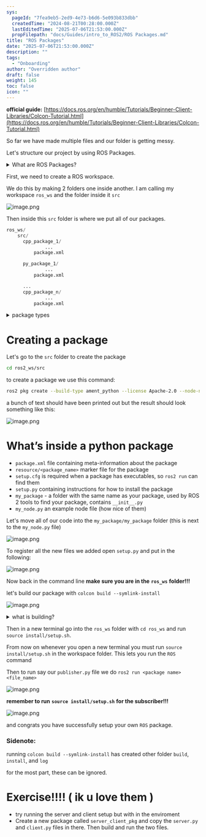 ```yaml
---
sys:
  pageId: "7fea9eb5-2ed9-4e73-b6d6-5e093b833dbb"
  createdTime: "2024-08-21T00:28:00.000Z"
  lastEditedTime: "2025-07-06T21:53:00.000Z"
  propFilepath: "docs/Guides/intro_to_ROS2/ROS Packages.md"
title: "ROS Packages"
date: "2025-07-06T21:53:00.000Z"
description: ""
tags:
  - "Onboarding"
author: "Overridden author"
draft: false
weight: 145
toc: false
icon: ""
---
```


**official guide:** [https://docs.ros.org/en/humble/Tutorials/Beginner-Client-Libraries/Colcon-Tutorial.html](https://docs.ros.org/en/humble/Tutorials/Beginner-Client-Libraries/Colcon-Tutorial.html)

So far we have made multiple files and our folder is getting messy.

Let's structure our project by using ROS Packages.

<details>
      <summary>What are ROS Packages?</summary>
      ROS Packages are, as the name implies, packages of code that are highly sharable between ROS developers.
  </details>

First, we need to create a ROS workspace.

We do this by making 2 folders one inside another. I am calling my workspace `ros_ws` and the folder inside it `src`

![image.png](https://prod-files-secure.s3.us-west-2.amazonaws.com/d518164a-d88e-44d1-a4ee-3adb3bd8bce0/70706947-fd18-4537-a67b-e12946812d31/image.png?X-Amz-Algorithm=AWS4-HMAC-SHA256&X-Amz-Content-Sha256=UNSIGNED-PAYLOAD&X-Amz-Credential=ASIAZI2LB4667FRSWOF4%2F20250717%2Fus-west-2%2Fs3%2Faws4_request&X-Amz-Date=20250717T051606Z&X-Amz-Expires=3600&X-Amz-Security-Token=IQoJb3JpZ2luX2VjEFQaCXVzLXdlc3QtMiJHMEUCIQDcZfzdyN9lCd4GKZLXuClEMPwuxeqIYn%2BSR0TrCzlZewIgJqgoJD3L2umImJuCa47M6ueUvExeppVW3%2FDEg3D0OW8q%2FwMIbRAAGgw2Mzc0MjMxODM4MDUiDMrlhfMFR4rybW2XHyrcA2%2F7nSx5Putu%2Fb8de1b6A2RjnWruZl73w9M88i96OtABy1a00jZFiBuKDJad%2FJ%2B0W5ZF1iHBv9cSckHX%2BAETtF5VdklDhUNljHfcUP5PwVEHLSXlNNNBHuol6H5EF1oceONi%2BKG9d0GniUb5Eq6NpWg2Uf1fD5189MwSD7%2B9%2BIjTJKGTiTB6DUnUPsrwCEOBYdRfsxjuTQs6pF3x0MhkKkJPHEGqEVx0I%2FPXfZkbgG26lCPR3C6BcmPzBeLGYLlQWr4ZDo9tNdzFl7%2Fo0kWvH8ALGHP9e7papNZqvHYqbn1mjasCordM1d0dDVQOegBCXpoxVhynivbhHnCrGS3BSllh2kpmXVoQJxte58dsUq9uuknS7Zr8Bl%2BhXd4RPEDADUNQOV409PylWizIEsWcXUXA6hXULSO67OoOHZgYgZsUcDnoeb59B9LNaPTtw9UGL096i02FgJ2Y%2FG6INP0XEX1cDnqva%2FadXjH%2FIv03FvUjxv73SRmZDNqJYVCcC1FHKkia%2BB4%2BXGJV3IwBs28S9XFGNHkac0oy%2FMzPWg0IcaRzKwR1FX9dGkSnEpS9%2BmwEzrP%2Blq1VLoqmyMddB6lg75uZxVIcwaDLvvLaGC5ChwxHqSDLgoPCSNqWHHNGMP%2Ft4cMGOqUBTAZrBr04UgC6vbgHr2JRwHLhVJNrviYJKhWOz5jYyaHfWk1l7lVQQHvL2GZ4NB%2BWC9%2BRFAiDSkrNL%2B%2BSLHIFVho7aHOtb0xSdIgiP3yaf%2BGEIJBYbOGKMUxx3wiSKYcmWVlJqP%2FliaNZMUH%2BBInYB5M1aCvNkO6dNYHxTx0RuZqO8PMN%2FOf4uv9%2BBeQsZGVd0uwcIU1ToNOUCLi1ty28vpqZexJf&X-Amz-Signature=514e4ec09ce6dd2391cc71c2bf7bd62875785777b347f2f3c09014b8d6f9431a&X-Amz-SignedHeaders=host&x-amz-checksum-mode=ENABLED&x-id=GetObject)

Then inside this `src` folder is where we put all of our packages.

```python
ros_ws/
    src/
      cpp_package_1/
		      ...
          package.xml

      py_package_1/
		      ...
          package.xml

      ...
      cpp_package_n/
		      ...
          package.xml

```

<details>

<summary>package types</summary>

packages can be either `C++` or python.

the intern file structure is different for each but for this guide we will stick to creating python packages

</details>

# Creating a package

Let's go to the `src` folder to create the package

```bash
cd ros2_ws/src
```

to create a package we use this command:

```bash
ros2 pkg create --build-type ament_python --license Apache-2.0 --node-name my_node my_package
```

a bunch of text should have been printed out but the result should look something like this:

![image.png](https://prod-files-secure.s3.us-west-2.amazonaws.com/d518164a-d88e-44d1-a4ee-3adb3bd8bce0/e6cf1e3f-8512-4a3e-b131-079f800bf3e8/image.png?X-Amz-Algorithm=AWS4-HMAC-SHA256&X-Amz-Content-Sha256=UNSIGNED-PAYLOAD&X-Amz-Credential=ASIAZI2LB4667FRSWOF4%2F20250717%2Fus-west-2%2Fs3%2Faws4_request&X-Amz-Date=20250717T051606Z&X-Amz-Expires=3600&X-Amz-Security-Token=IQoJb3JpZ2luX2VjEFQaCXVzLXdlc3QtMiJHMEUCIQDcZfzdyN9lCd4GKZLXuClEMPwuxeqIYn%2BSR0TrCzlZewIgJqgoJD3L2umImJuCa47M6ueUvExeppVW3%2FDEg3D0OW8q%2FwMIbRAAGgw2Mzc0MjMxODM4MDUiDMrlhfMFR4rybW2XHyrcA2%2F7nSx5Putu%2Fb8de1b6A2RjnWruZl73w9M88i96OtABy1a00jZFiBuKDJad%2FJ%2B0W5ZF1iHBv9cSckHX%2BAETtF5VdklDhUNljHfcUP5PwVEHLSXlNNNBHuol6H5EF1oceONi%2BKG9d0GniUb5Eq6NpWg2Uf1fD5189MwSD7%2B9%2BIjTJKGTiTB6DUnUPsrwCEOBYdRfsxjuTQs6pF3x0MhkKkJPHEGqEVx0I%2FPXfZkbgG26lCPR3C6BcmPzBeLGYLlQWr4ZDo9tNdzFl7%2Fo0kWvH8ALGHP9e7papNZqvHYqbn1mjasCordM1d0dDVQOegBCXpoxVhynivbhHnCrGS3BSllh2kpmXVoQJxte58dsUq9uuknS7Zr8Bl%2BhXd4RPEDADUNQOV409PylWizIEsWcXUXA6hXULSO67OoOHZgYgZsUcDnoeb59B9LNaPTtw9UGL096i02FgJ2Y%2FG6INP0XEX1cDnqva%2FadXjH%2FIv03FvUjxv73SRmZDNqJYVCcC1FHKkia%2BB4%2BXGJV3IwBs28S9XFGNHkac0oy%2FMzPWg0IcaRzKwR1FX9dGkSnEpS9%2BmwEzrP%2Blq1VLoqmyMddB6lg75uZxVIcwaDLvvLaGC5ChwxHqSDLgoPCSNqWHHNGMP%2Ft4cMGOqUBTAZrBr04UgC6vbgHr2JRwHLhVJNrviYJKhWOz5jYyaHfWk1l7lVQQHvL2GZ4NB%2BWC9%2BRFAiDSkrNL%2B%2BSLHIFVho7aHOtb0xSdIgiP3yaf%2BGEIJBYbOGKMUxx3wiSKYcmWVlJqP%2FliaNZMUH%2BBInYB5M1aCvNkO6dNYHxTx0RuZqO8PMN%2FOf4uv9%2BBeQsZGVd0uwcIU1ToNOUCLi1ty28vpqZexJf&X-Amz-Signature=159ce6eb3e4ee734e1fa7c4bdc77a39484ce1c085464dd61add5a6c21e119650&X-Amz-SignedHeaders=host&x-amz-checksum-mode=ENABLED&x-id=GetObject)

# What’s inside a python package

- `package.xml` file containing meta-information about the package
- `resource/<package_name>` marker file for the package
- `setup.cfg` is required when a package has executables, so `ros2 run` can find them
- `setup.py` containing instructions for how to install the package
- `my_package` - a folder with the same name as your package, used by ROS 2 tools to find your package, contains `__init__.py`
- `my_node.py` an example node file (how nice of them)

Let's move all of our code into the `my_package/my_package` folder (this is next to the `my_node.py` file)

![image.png](https://prod-files-secure.s3.us-west-2.amazonaws.com/d518164a-d88e-44d1-a4ee-3adb3bd8bce0/9ce58f11-0da9-4d3e-b86d-506a9685d378/image.png?X-Amz-Algorithm=AWS4-HMAC-SHA256&X-Amz-Content-Sha256=UNSIGNED-PAYLOAD&X-Amz-Credential=ASIAZI2LB4667FRSWOF4%2F20250717%2Fus-west-2%2Fs3%2Faws4_request&X-Amz-Date=20250717T051606Z&X-Amz-Expires=3600&X-Amz-Security-Token=IQoJb3JpZ2luX2VjEFQaCXVzLXdlc3QtMiJHMEUCIQDcZfzdyN9lCd4GKZLXuClEMPwuxeqIYn%2BSR0TrCzlZewIgJqgoJD3L2umImJuCa47M6ueUvExeppVW3%2FDEg3D0OW8q%2FwMIbRAAGgw2Mzc0MjMxODM4MDUiDMrlhfMFR4rybW2XHyrcA2%2F7nSx5Putu%2Fb8de1b6A2RjnWruZl73w9M88i96OtABy1a00jZFiBuKDJad%2FJ%2B0W5ZF1iHBv9cSckHX%2BAETtF5VdklDhUNljHfcUP5PwVEHLSXlNNNBHuol6H5EF1oceONi%2BKG9d0GniUb5Eq6NpWg2Uf1fD5189MwSD7%2B9%2BIjTJKGTiTB6DUnUPsrwCEOBYdRfsxjuTQs6pF3x0MhkKkJPHEGqEVx0I%2FPXfZkbgG26lCPR3C6BcmPzBeLGYLlQWr4ZDo9tNdzFl7%2Fo0kWvH8ALGHP9e7papNZqvHYqbn1mjasCordM1d0dDVQOegBCXpoxVhynivbhHnCrGS3BSllh2kpmXVoQJxte58dsUq9uuknS7Zr8Bl%2BhXd4RPEDADUNQOV409PylWizIEsWcXUXA6hXULSO67OoOHZgYgZsUcDnoeb59B9LNaPTtw9UGL096i02FgJ2Y%2FG6INP0XEX1cDnqva%2FadXjH%2FIv03FvUjxv73SRmZDNqJYVCcC1FHKkia%2BB4%2BXGJV3IwBs28S9XFGNHkac0oy%2FMzPWg0IcaRzKwR1FX9dGkSnEpS9%2BmwEzrP%2Blq1VLoqmyMddB6lg75uZxVIcwaDLvvLaGC5ChwxHqSDLgoPCSNqWHHNGMP%2Ft4cMGOqUBTAZrBr04UgC6vbgHr2JRwHLhVJNrviYJKhWOz5jYyaHfWk1l7lVQQHvL2GZ4NB%2BWC9%2BRFAiDSkrNL%2B%2BSLHIFVho7aHOtb0xSdIgiP3yaf%2BGEIJBYbOGKMUxx3wiSKYcmWVlJqP%2FliaNZMUH%2BBInYB5M1aCvNkO6dNYHxTx0RuZqO8PMN%2FOf4uv9%2BBeQsZGVd0uwcIU1ToNOUCLi1ty28vpqZexJf&X-Amz-Signature=6f2c9228e0dc388678bb22865d43cd174a76925f96d7f041a103838c65c71dc6&X-Amz-SignedHeaders=host&x-amz-checksum-mode=ENABLED&x-id=GetObject)

To register all the new files we added open `setup.py` and put in the following:

![image.png](https://prod-files-secure.s3.us-west-2.amazonaws.com/d518164a-d88e-44d1-a4ee-3adb3bd8bce0/1cd7c262-4cae-4496-9d75-c178537d24a2/image.png?X-Amz-Algorithm=AWS4-HMAC-SHA256&X-Amz-Content-Sha256=UNSIGNED-PAYLOAD&X-Amz-Credential=ASIAZI2LB4667FRSWOF4%2F20250717%2Fus-west-2%2Fs3%2Faws4_request&X-Amz-Date=20250717T051606Z&X-Amz-Expires=3600&X-Amz-Security-Token=IQoJb3JpZ2luX2VjEFQaCXVzLXdlc3QtMiJHMEUCIQDcZfzdyN9lCd4GKZLXuClEMPwuxeqIYn%2BSR0TrCzlZewIgJqgoJD3L2umImJuCa47M6ueUvExeppVW3%2FDEg3D0OW8q%2FwMIbRAAGgw2Mzc0MjMxODM4MDUiDMrlhfMFR4rybW2XHyrcA2%2F7nSx5Putu%2Fb8de1b6A2RjnWruZl73w9M88i96OtABy1a00jZFiBuKDJad%2FJ%2B0W5ZF1iHBv9cSckHX%2BAETtF5VdklDhUNljHfcUP5PwVEHLSXlNNNBHuol6H5EF1oceONi%2BKG9d0GniUb5Eq6NpWg2Uf1fD5189MwSD7%2B9%2BIjTJKGTiTB6DUnUPsrwCEOBYdRfsxjuTQs6pF3x0MhkKkJPHEGqEVx0I%2FPXfZkbgG26lCPR3C6BcmPzBeLGYLlQWr4ZDo9tNdzFl7%2Fo0kWvH8ALGHP9e7papNZqvHYqbn1mjasCordM1d0dDVQOegBCXpoxVhynivbhHnCrGS3BSllh2kpmXVoQJxte58dsUq9uuknS7Zr8Bl%2BhXd4RPEDADUNQOV409PylWizIEsWcXUXA6hXULSO67OoOHZgYgZsUcDnoeb59B9LNaPTtw9UGL096i02FgJ2Y%2FG6INP0XEX1cDnqva%2FadXjH%2FIv03FvUjxv73SRmZDNqJYVCcC1FHKkia%2BB4%2BXGJV3IwBs28S9XFGNHkac0oy%2FMzPWg0IcaRzKwR1FX9dGkSnEpS9%2BmwEzrP%2Blq1VLoqmyMddB6lg75uZxVIcwaDLvvLaGC5ChwxHqSDLgoPCSNqWHHNGMP%2Ft4cMGOqUBTAZrBr04UgC6vbgHr2JRwHLhVJNrviYJKhWOz5jYyaHfWk1l7lVQQHvL2GZ4NB%2BWC9%2BRFAiDSkrNL%2B%2BSLHIFVho7aHOtb0xSdIgiP3yaf%2BGEIJBYbOGKMUxx3wiSKYcmWVlJqP%2FliaNZMUH%2BBInYB5M1aCvNkO6dNYHxTx0RuZqO8PMN%2FOf4uv9%2BBeQsZGVd0uwcIU1ToNOUCLi1ty28vpqZexJf&X-Amz-Signature=c47d09279f1b90943bf712c4a103e44c314cbf376952cb2c1c79ecbee0a2fb41&X-Amz-SignedHeaders=host&x-amz-checksum-mode=ENABLED&x-id=GetObject)

Now back in the command line **make sure you are in the** **`ros_ws`** **folder!!!**

let's build our package with `colcon build --symlink-install`

![image.png](https://prod-files-secure.s3.us-west-2.amazonaws.com/d518164a-d88e-44d1-a4ee-3adb3bd8bce0/2f2a0d27-b173-48fd-b189-5f5c0ce65619/image.png?X-Amz-Algorithm=AWS4-HMAC-SHA256&X-Amz-Content-Sha256=UNSIGNED-PAYLOAD&X-Amz-Credential=ASIAZI2LB4667FRSWOF4%2F20250717%2Fus-west-2%2Fs3%2Faws4_request&X-Amz-Date=20250717T051606Z&X-Amz-Expires=3600&X-Amz-Security-Token=IQoJb3JpZ2luX2VjEFQaCXVzLXdlc3QtMiJHMEUCIQDcZfzdyN9lCd4GKZLXuClEMPwuxeqIYn%2BSR0TrCzlZewIgJqgoJD3L2umImJuCa47M6ueUvExeppVW3%2FDEg3D0OW8q%2FwMIbRAAGgw2Mzc0MjMxODM4MDUiDMrlhfMFR4rybW2XHyrcA2%2F7nSx5Putu%2Fb8de1b6A2RjnWruZl73w9M88i96OtABy1a00jZFiBuKDJad%2FJ%2B0W5ZF1iHBv9cSckHX%2BAETtF5VdklDhUNljHfcUP5PwVEHLSXlNNNBHuol6H5EF1oceONi%2BKG9d0GniUb5Eq6NpWg2Uf1fD5189MwSD7%2B9%2BIjTJKGTiTB6DUnUPsrwCEOBYdRfsxjuTQs6pF3x0MhkKkJPHEGqEVx0I%2FPXfZkbgG26lCPR3C6BcmPzBeLGYLlQWr4ZDo9tNdzFl7%2Fo0kWvH8ALGHP9e7papNZqvHYqbn1mjasCordM1d0dDVQOegBCXpoxVhynivbhHnCrGS3BSllh2kpmXVoQJxte58dsUq9uuknS7Zr8Bl%2BhXd4RPEDADUNQOV409PylWizIEsWcXUXA6hXULSO67OoOHZgYgZsUcDnoeb59B9LNaPTtw9UGL096i02FgJ2Y%2FG6INP0XEX1cDnqva%2FadXjH%2FIv03FvUjxv73SRmZDNqJYVCcC1FHKkia%2BB4%2BXGJV3IwBs28S9XFGNHkac0oy%2FMzPWg0IcaRzKwR1FX9dGkSnEpS9%2BmwEzrP%2Blq1VLoqmyMddB6lg75uZxVIcwaDLvvLaGC5ChwxHqSDLgoPCSNqWHHNGMP%2Ft4cMGOqUBTAZrBr04UgC6vbgHr2JRwHLhVJNrviYJKhWOz5jYyaHfWk1l7lVQQHvL2GZ4NB%2BWC9%2BRFAiDSkrNL%2B%2BSLHIFVho7aHOtb0xSdIgiP3yaf%2BGEIJBYbOGKMUxx3wiSKYcmWVlJqP%2FliaNZMUH%2BBInYB5M1aCvNkO6dNYHxTx0RuZqO8PMN%2FOf4uv9%2BBeQsZGVd0uwcIU1ToNOUCLi1ty28vpqZexJf&X-Amz-Signature=cab726c67dac6abd5b9dfb8e4d5d2e9ab27a7e157bfdbdd747dcf20d9c60f2e5&X-Amz-SignedHeaders=host&x-amz-checksum-mode=ENABLED&x-id=GetObject)

<details>

<summary>what is building?</summary>

if you are a CS major at Rose-Hulman you will learn the answer to this in CSSE132

but TLDR; is it combines all the code files into one program that can be run easily 

</details>

Then in a new terminal go into the `ros_ws` folder with `cd ros_ws` and run `source install/setup.sh`. 

From now on whenever you open a new terminal you must run `source install/setup.sh` in the workspace folder. This lets you run the `ROS` command

Then to run say our `publisher.py` file we do `ros2 run <package name> <file_name>`

![image.png](https://prod-files-secure.s3.us-west-2.amazonaws.com/d518164a-d88e-44d1-a4ee-3adb3bd8bce0/4f4b1219-3a44-4632-aa0a-ce3471699f59/image.png?X-Amz-Algorithm=AWS4-HMAC-SHA256&X-Amz-Content-Sha256=UNSIGNED-PAYLOAD&X-Amz-Credential=ASIAZI2LB4667FRSWOF4%2F20250717%2Fus-west-2%2Fs3%2Faws4_request&X-Amz-Date=20250717T051606Z&X-Amz-Expires=3600&X-Amz-Security-Token=IQoJb3JpZ2luX2VjEFQaCXVzLXdlc3QtMiJHMEUCIQDcZfzdyN9lCd4GKZLXuClEMPwuxeqIYn%2BSR0TrCzlZewIgJqgoJD3L2umImJuCa47M6ueUvExeppVW3%2FDEg3D0OW8q%2FwMIbRAAGgw2Mzc0MjMxODM4MDUiDMrlhfMFR4rybW2XHyrcA2%2F7nSx5Putu%2Fb8de1b6A2RjnWruZl73w9M88i96OtABy1a00jZFiBuKDJad%2FJ%2B0W5ZF1iHBv9cSckHX%2BAETtF5VdklDhUNljHfcUP5PwVEHLSXlNNNBHuol6H5EF1oceONi%2BKG9d0GniUb5Eq6NpWg2Uf1fD5189MwSD7%2B9%2BIjTJKGTiTB6DUnUPsrwCEOBYdRfsxjuTQs6pF3x0MhkKkJPHEGqEVx0I%2FPXfZkbgG26lCPR3C6BcmPzBeLGYLlQWr4ZDo9tNdzFl7%2Fo0kWvH8ALGHP9e7papNZqvHYqbn1mjasCordM1d0dDVQOegBCXpoxVhynivbhHnCrGS3BSllh2kpmXVoQJxte58dsUq9uuknS7Zr8Bl%2BhXd4RPEDADUNQOV409PylWizIEsWcXUXA6hXULSO67OoOHZgYgZsUcDnoeb59B9LNaPTtw9UGL096i02FgJ2Y%2FG6INP0XEX1cDnqva%2FadXjH%2FIv03FvUjxv73SRmZDNqJYVCcC1FHKkia%2BB4%2BXGJV3IwBs28S9XFGNHkac0oy%2FMzPWg0IcaRzKwR1FX9dGkSnEpS9%2BmwEzrP%2Blq1VLoqmyMddB6lg75uZxVIcwaDLvvLaGC5ChwxHqSDLgoPCSNqWHHNGMP%2Ft4cMGOqUBTAZrBr04UgC6vbgHr2JRwHLhVJNrviYJKhWOz5jYyaHfWk1l7lVQQHvL2GZ4NB%2BWC9%2BRFAiDSkrNL%2B%2BSLHIFVho7aHOtb0xSdIgiP3yaf%2BGEIJBYbOGKMUxx3wiSKYcmWVlJqP%2FliaNZMUH%2BBInYB5M1aCvNkO6dNYHxTx0RuZqO8PMN%2FOf4uv9%2BBeQsZGVd0uwcIU1ToNOUCLi1ty28vpqZexJf&X-Amz-Signature=76aab2b85c4ffea2cfda90b650b1b7cc576f3b56f23c8531a63565ea0a7b8ab9&X-Amz-SignedHeaders=host&x-amz-checksum-mode=ENABLED&x-id=GetObject)

**remember to run** **`source install/setup.sh`** **for the subscriber!!!**

![image.png](https://prod-files-secure.s3.us-west-2.amazonaws.com/d518164a-d88e-44d1-a4ee-3adb3bd8bce0/02121119-dad4-49ec-8356-c956108b4243/image.png?X-Amz-Algorithm=AWS4-HMAC-SHA256&X-Amz-Content-Sha256=UNSIGNED-PAYLOAD&X-Amz-Credential=ASIAZI2LB4667FRSWOF4%2F20250717%2Fus-west-2%2Fs3%2Faws4_request&X-Amz-Date=20250717T051606Z&X-Amz-Expires=3600&X-Amz-Security-Token=IQoJb3JpZ2luX2VjEFQaCXVzLXdlc3QtMiJHMEUCIQDcZfzdyN9lCd4GKZLXuClEMPwuxeqIYn%2BSR0TrCzlZewIgJqgoJD3L2umImJuCa47M6ueUvExeppVW3%2FDEg3D0OW8q%2FwMIbRAAGgw2Mzc0MjMxODM4MDUiDMrlhfMFR4rybW2XHyrcA2%2F7nSx5Putu%2Fb8de1b6A2RjnWruZl73w9M88i96OtABy1a00jZFiBuKDJad%2FJ%2B0W5ZF1iHBv9cSckHX%2BAETtF5VdklDhUNljHfcUP5PwVEHLSXlNNNBHuol6H5EF1oceONi%2BKG9d0GniUb5Eq6NpWg2Uf1fD5189MwSD7%2B9%2BIjTJKGTiTB6DUnUPsrwCEOBYdRfsxjuTQs6pF3x0MhkKkJPHEGqEVx0I%2FPXfZkbgG26lCPR3C6BcmPzBeLGYLlQWr4ZDo9tNdzFl7%2Fo0kWvH8ALGHP9e7papNZqvHYqbn1mjasCordM1d0dDVQOegBCXpoxVhynivbhHnCrGS3BSllh2kpmXVoQJxte58dsUq9uuknS7Zr8Bl%2BhXd4RPEDADUNQOV409PylWizIEsWcXUXA6hXULSO67OoOHZgYgZsUcDnoeb59B9LNaPTtw9UGL096i02FgJ2Y%2FG6INP0XEX1cDnqva%2FadXjH%2FIv03FvUjxv73SRmZDNqJYVCcC1FHKkia%2BB4%2BXGJV3IwBs28S9XFGNHkac0oy%2FMzPWg0IcaRzKwR1FX9dGkSnEpS9%2BmwEzrP%2Blq1VLoqmyMddB6lg75uZxVIcwaDLvvLaGC5ChwxHqSDLgoPCSNqWHHNGMP%2Ft4cMGOqUBTAZrBr04UgC6vbgHr2JRwHLhVJNrviYJKhWOz5jYyaHfWk1l7lVQQHvL2GZ4NB%2BWC9%2BRFAiDSkrNL%2B%2BSLHIFVho7aHOtb0xSdIgiP3yaf%2BGEIJBYbOGKMUxx3wiSKYcmWVlJqP%2FliaNZMUH%2BBInYB5M1aCvNkO6dNYHxTx0RuZqO8PMN%2FOf4uv9%2BBeQsZGVd0uwcIU1ToNOUCLi1ty28vpqZexJf&X-Amz-Signature=0899cede827912490019562b9131fef917f41b574036cf9c2dd339bb8faf5705&X-Amz-SignedHeaders=host&x-amz-checksum-mode=ENABLED&x-id=GetObject)

and congrats you have successfully setup your own `ROS` package.

### Sidenote:

running `colcon build --symlink-install` has created other folder `build`, `install`, and `log`

for the most part, these can be ignored.

# Exercise!!!! ( ik u love them )

- try running the server and client setup but with in the enviroment
- Create a new package called `server_client_pkg` and copy the `server.py` and `client.py` files in there. Then build and run the two files.
